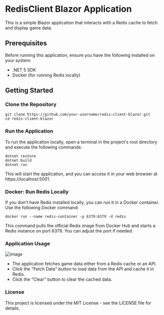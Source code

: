 # RedisClient Blazor Application

This is a simple Blazor application that interacts with a Redis cache to fetch and display game data.

## Prerequisites

Before running this application, ensure you have the following installed on your system:

- .NET 5 SDK
- Docker (for running Redis locally)

## Getting Started

### Clone the Repository
    
    git clone https://github.com/your-username/redis-client-blazor.git
    cd redis-client-blazor
    

### Run the Application

To run the application locally, open a terminal in the project's root directory and execute the following commands:

    
    dotnet restore
    dotnet build
    dotnet run
    

This will start the application, and you can access it in your web browser at https://localhost:5001.

### Docker: Run Redis Locally

If you don't have Redis installed locally, you can run it in a Docker container. Use the following Docker command:

    
    docker run --name redis-container -p 6379:6379 -d redis
    
This command pulls the official Redis image from Docker Hub and starts a Redis instance on port 6379. You can adjust the port if needed.

### Application Usage

![image](https://github.com/abiandreb/RedisClient/assets/26677911/144f5cec-1712-4dee-87ec-12f0a0a8879b)

- The application fetches game data either from a Redis cache or an API.
- Click the "Fetch Data" button to load data from the API and cache it in Redis.
- Click the "Clear" button to clear the cached data.

### License

This project is licensed under the MIT License - see the LICENSE file for details.
